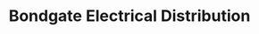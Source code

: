 ---
title: "Bondgate Electrical Distribution"
url: /bishop-auckland/bondgate-electrical-distribution/
shop: Elektrisch
---